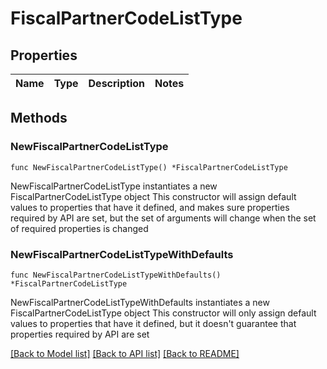 # FiscalPartnerCodeListType

## Properties

Name | Type | Description | Notes
------------ | ------------- | ------------- | -------------

## Methods

### NewFiscalPartnerCodeListType

`func NewFiscalPartnerCodeListType() *FiscalPartnerCodeListType`

NewFiscalPartnerCodeListType instantiates a new FiscalPartnerCodeListType object
This constructor will assign default values to properties that have it defined,
and makes sure properties required by API are set, but the set of arguments
will change when the set of required properties is changed

### NewFiscalPartnerCodeListTypeWithDefaults

`func NewFiscalPartnerCodeListTypeWithDefaults() *FiscalPartnerCodeListType`

NewFiscalPartnerCodeListTypeWithDefaults instantiates a new FiscalPartnerCodeListType object
This constructor will only assign default values to properties that have it defined,
but it doesn't guarantee that properties required by API are set


[[Back to Model list]](../README.md#documentation-for-models) [[Back to API list]](../README.md#documentation-for-api-endpoints) [[Back to README]](../README.md)


